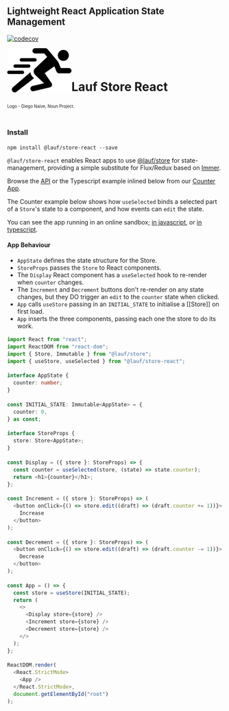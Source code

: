 ## Lightweight React Application State Management

[![codecov](https://codecov.io/gh/cefn/lauf/branch/main/graph/badge.svg?token=H4O0Wmvho5&flag=store-react)](https://codecov.io/gh/cefn/lauf)

<img src="https://github.com/cefn/lauf/raw/main/vector/logo.png" alt="Logo - Image of Runner" align="left"><br></br>

# Lauf Store React

<sub><sup>Logo - Diego Naive, Noun Project.</sup></sub>
<br></br>

### Install

```
npm install @lauf/store-react --save
```

`@lauf/store-react` enables React apps to use [@lauf/store](https://www.npmjs.com/package/@lauf/store)
for state-management, providing a simple substitute for Flux/Redux based on
[Immer](https://immerjs.github.io/immer/).

Browse the [API](https://cefn.com/lauf/api/modules/_lauf_store_react.html) or the Typescript example inlined below from our [Counter
App](https://github.com/cefn/lauf/tree/main/apps/counter).

The Counter example below shows how `useSelected` binds a selected part of a
`Store`'s state to a component, and how events can `edit` the state.

You can see the app
running in an online sandbox; [in javascript](https://codesandbox.io/s/github/cefn/lauf/tree/main/apps/counter-js),
or [in typescript](https://codesandbox.io/s/github/cefn/lauf/tree/main/apps/counter).

#### App Behaviour

- `AppState` defines the state structure for the Store.
- `StoreProps` passes the `Store` to React components.
- The `Display` React component has a `useSelected` hook to re-render when `counter` changes.
- The `Increment` and `Decrement` buttons don't re-render on any state changes, but they DO trigger an `edit` to the `counter` state when clicked.
- `App` calls `useStore` passing in an `INITIAL_STATE` to initialise a [[Store]] on first load.
- `App` inserts the three components, passing each one the store to do its work.

```typescript
import React from "react";
import ReactDOM from "react-dom";
import { Store, Immutable } from "@lauf/store";
import { useStore, useSelected } from "@lauf/store-react";

interface AppState {
  counter: number;
}

const INITIAL_STATE: Immutable<AppState> = {
  counter: 0,
} as const;

interface StoreProps {
  store: Store<AppState>;
}

const Display = ({ store }: StoreProps) => {
  const counter = useSelected(store, (state) => state.counter);
  return <h1>{counter}</h1>;
};

const Increment = ({ store }: StoreProps) => (
  <button onClick={() => store.edit((draft) => (draft.counter += 1))}>
    Increase
  </button>
);

const Decrement = ({ store }: StoreProps) => (
  <button onClick={() => store.edit((draft) => (draft.counter -= 1))}>
    Decrease
  </button>
);

const App = () => {
  const store = useStore(INITIAL_STATE);
  return (
    <>
      <Display store={store} />
      <Increment store={store} />
      <Decrement store={store} />
    </>
  );
};

ReactDOM.render(
  <React.StrictMode>
    <App />
  </React.StrictMode>,
  document.getElementById("root")
);
```

